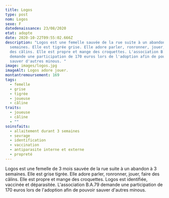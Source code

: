 ```yaml
---
title: Logos
type: post
nom: Logos
sexe: F
datedenaissance: 23/08/2020
etat: adopte
date: 2020-10-22T09:55:02.666Z
description: "Logos est une femelle sauvée de la rue suite à un abandon à 3
  semaines. Elle est tigrée grise. Elle adore parler, ronronner, jouer, faire
  des câlins. Elle est propre et mange des croquettes. L'association B.A.79
  demande une participation de 170 euros lors de l'adoption afin de pouvoir
  sauver d'autres minous. "
image: images/logos.jpg
imageAlt: Logos adore jouer.
montantremoursement: 169
tags:
  - femelle
  - grise
  - tigrée
  - joueuse
  - câline
traits:
  - joueuse
  - câline
  - ""
soinsfaits:
  - allaitement durant 3 semaines
  - sevrage
  - identification
  - vaccination
  - antiparasite interne et externe
  - propreté
---
```

Logos est une femelle de 3 mois sauvée de la rue suite à un abandon à 3 semaines. Elle est grise tigrée. Elle adore parler, ronronner, jouer, faire des câlins. Elle est propre et mange des croquettes. Logos est identifiée, vaccinée et déparasitée. L'association B.A.79 demande une participation de 170 euros lors de l'adoption afin de pouvoir sauver d'autres minous.